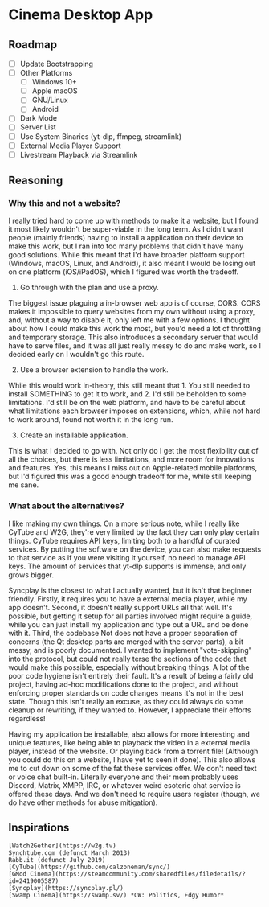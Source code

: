 # Cinema Desktop App

## Roadmap

- [ ] Update Bootstrapping
- [ ] Other Platforms
	- [ ] Windows 10+
	- [ ] Apple macOS
	- [ ] GNU/Linux
	- [ ] Android
- [ ] Dark Mode
- [ ] Server List
- [ ] Use System Binaries (yt-dlp, ffmpeg, streamlink)
- [ ] External Media Player Support
- [ ] Livestream Playback via Streamlink

## Reasoning

### Why this and not a website?

I really tried hard to come up with methods to make it a website, but I found it most likely wouldn't be super-viable in the long term. As I didn't want people (mainly friends) having to install a application on their device to make this work, but I ran into too many problems that didn't have many good solutions. While this meant that I'd have broader platform support (Windows, macOS, Linux, and Android), it also meant I would be losing out on one platform (iOS/iPadOS), which I figured was worth the tradeoff.

1. Go through with the plan and use a proxy.

The biggest issue plaguing a in-browser web app is of course, CORS. CORS makes it impossible to query websites from my own without using a proxy, and, without a way to disable it, only left me with a few options. I thought about how I could make this work the most, but you'd need a lot of throttling and temporary storage. This also introduces a secondary server that would have to serve files, and it was all just really messy to do and make work, so I decided early on I wouldn't go this route.

2. Use a browser extension to handle the work.

While this would work in-theory, this still meant that 1. You still needed to install SOMETHING to get it to work, and 2. I'd still be beholden to some limitations. I'd still be on the web platform, and have to be careful about what limitations each browser imposes on extensions, which, while not hard to work around, found not worth it in the long run.

3. Create an installable application.

This is what I decided to go with. Not only do I get the most flexibility out of all the choices, but there is less limitations, and more room for innovations and features. Yes, this means I miss out on Apple-related mobile platforms, but I'd figured this was a good enough tradeoff for me, while still keeping me sane.

### What about the alternatives?

I like making my own things. On a more serious note, while I really like CyTube and W2G, they're very limited by the fact they can only play certain things. CyTube requires API keys, limiting both to a handful of curated services. By putting the software on the device, you can also make requests to that service as if you were visiting it yourself, no need to manage API keys. The amount of services that yt-dlp supports is immense, and only grows bigger.

Syncplay is the closest to what I actually wanted, but it isn't that beginner friendly. Firstly, it requires you to have a external media player, while my app doesn't. Second, it doesn't really support URLs all that well. It's possible, but getting it setup for all parties involved might require a guide, while you can just install my application and type out a URL and be done with it. Third, the codebase Not does not have a proper separation of concerns (the Qt desktop parts are merged with the server parts), a bit messy, and is poorly documented. I wanted to implement "vote-skipping" into the protocol, but could not really terse the sections of the code that would make this possible, especially without breaking things. A lot of the poor code hygiene isn't entirely their fault. It's a result of being a fairly old project, having ad-hoc modifications done to the project, and without enforcing proper standards on code changes means it's not in the best state. Though this isn't really an excuse, as they could always do some cleanup or rewriting, if they wanted to. However, I appreciate their efforts regardless!

Having my application be installable, also allows for more interesting and unique features, like being able to playback the video in a external media player, instead of the website. Or playing back from a torrent file! (Although you could do this on a website, I have yet to seen it done). This also allows me to cut down on some of the fat these services offer. We don't need text or voice chat built-in. Literally everyone and their mom probably uses Discord, Matrix, XMPP, IRC, or whatever weird esoteric chat service is offered these days. And we don't need to require users register (though, we do have other methods for abuse mitigation).

## Inspirations
	[Watch2Gether](https://w2g.tv)
	Synchtube.com (defunct March 2013)
	Rabb.it (defunct July 2019)
	[CyTube](https://github.com/calzoneman/sync/)
	[GMod Cinema](https://steamcommunity.com/sharedfiles/filedetails/?id=2419005587)
	[Syncplay](https://syncplay.pl/)
	[Swamp Cinema](https://swamp.sv/) *CW: Politics, Edgy Humor*